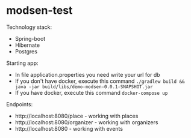 # modsen-test

Technology stack:
- Spring-boot
- Hibernate
- Postgres

Starting app:
- In file application.properties you need write your url for db
-  If you don't have docker, execute this command ```./gradlew build && java -jar build/libs/demo-modsen-0.0.1-SNAPSHOT.jar```
- If you have docker, execute this command ```docker-compose up```

Endpoints:
- http://localhost:8080/place - working with places 
- http://localhost:8080/organizer - working with organizers
- http://localhost:8080 - working with events